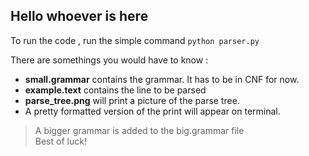 ## Hello whoever is here 

To run the code , run the simple command
`python parser.py`

There are somethings you would have to know :

+ __small.grammar__ contains the grammar. It has to be in CNF for now.
+ __example.text__ contains the line to be parsed
+ __parse_tree.png__ will print a picture of the parse tree.
+ A pretty formatted version of the print will appear on terminal.
    
> A bigger grammar is added to the big.grammar file    
Best of luck!
